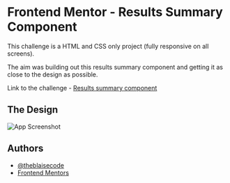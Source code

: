 
# Frontend Mentor - Results Summary Component

This challenge is a HTML and CSS only project (fully responsive on all screens).

The aim was building out this results summary component and getting it as close to the design as possible.

Link to the challenge - [Results summary component](https://www.frontendmentor.io/challenges/results-summary-component-CE_K6s0maV)
## The Design

![App Screenshot](https://res.cloudinary.com/dz209s6jk/image/upload/f_auto,q_auto,w_700/Challenges/aqbssn4qnnb7jwp9kbw2.jpg)


## Authors

- [@theblaisecode](https://github.com/theblaisecode)
- [Frontend Mentors](https://www.frontendmentor.io/challenges/)

